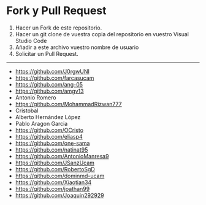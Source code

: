 # Fork y Pull Request
1. Hacer un Fork de este repositorio.
2. Hacer un git clone de vuestra copia del repositorio en vuestro Visual Studio Code
3. Añadir a este archivo vuestro nombre de usuario
4. Solicitar un Pull Request.
------------------------------------
- https://github.com/J0rgwUNI
- https://github.com/farcasucam
- https://github.com/ang-05
- https://github.com/amgv13
- Antonio Romero
- https://github.com/MohammadRizwan777
- Cristobal
- Alberto Hernández López
- Pablo Aragon Garcia
- https://github.com/OCristo
- https://github.com/eliasp4
- https://github.com/one-sama
- https://github.com/natinat95
- https://github.com/AntonioManresa9
- https://github.com/JSanzUcam
- https://github.com/RobertoSgD
- https://github.com/dominmd-ucam
- https://github.com/Xiaotian34
- https://github.com/joathan99
- https://github.com/Joaquin292929
